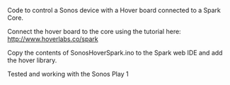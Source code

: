 Code to control a Sonos device with a Hover board connected to a Spark Core.

Connect the hover board to the core using the tutorial here: http://www.hoverlabs.co/spark

Copy the contents of SonosHoverSpark.ino to the Spark web IDE and add the hover library. 

Tested and working with the Sonos Play 1
